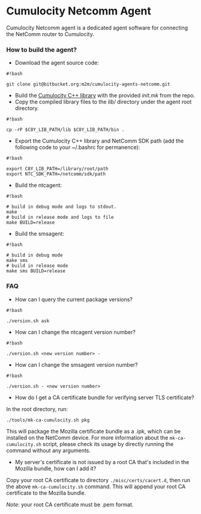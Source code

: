 # Cumulocity Netcomm Agent #

Cumulocity Netcomm agent is a dedicated agent software for connecting the NetComm router to Cumulocity.

### How to build the agent? ###

* Download the agent source code:

```
#!bash

git clone git@bitbucket.org:m2m/cumulocity-agents-netcomm.git
```

* Build the [Cumulocity C++ library](https://bitbucket.org/m2m/cumulocity-sdk-c) with the provided *init.mk* from the repo.
* Copy the compiled library files to the *lib/* directory under the agent root directory.
```
#!bash

cp -rP $C8Y_LIB_PATH/lib $C8Y_LIB_PATH/bin .
```
* Export the Cumulocity C++ library and NetComm SDK path (add the following code to your ~/.bashrc for permanence):

```
#!bash

export C8Y_LIB_PATH=/library/root/path
export NTC_SDK_PATH=/netcomm/sdk/path
```

* Build the ntcagent:

```
#!bash

# build in debug mode and logs to stdout.
make
# build in release mode and logs to file
make BUILD=release
```

* Build the smsagent:

```
#!bash

# build in debug mode
make sms
# build in release mode
make sms BUILD=release
```

### FAQ ###

* How can I query the current package versions?

```
#!bash

./version.sh ask
```

* How can I change the ntcagent version number?

```
#!bash

./version.sh <new version number> -
```

* How can I change the smsagent version number?

```
#!bash

./version.sh - <new version number>
```

* How do I get a CA certificate bundle for verifying server TLS certificate?

In the root directory, run:
```bash
./tools/mk-ca-cumulocity.sh pkg
```

This will package the Mozilla certificate bundle as a .ipk, which can be installed on the NetComm device. For more information about the `mk-ca-cumulocity.sh` script, please check its usage by directly running the command without any arguments.

* My server's certificate is not issued by a root CA that's included in the Mozilla bundle, how can I add it?

Copy your root CA certificate to directory `./misc/certs/cacert.d`, then run the above `mk-ca-cumulocity.sh` command. This will append your root CA certificate to the Mozilla bundle.

*Note*: your root CA certificate must be .pem format.